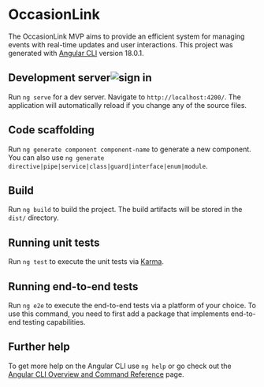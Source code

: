 # OccasionLink
The OccasionLink MVP aims to provide an efficient system for managing events with real-time updates and user interactions. 
This project was generated with [Angular CLI](https://github.com/angular/angular-cli) version 18.0.1.

## Development server![sign in](https://github.com/Yosrahabouria/OccasionLink/assets/132350298/863e0508-f4fb-471b-bccd-f9beae191af8)


Run `ng serve` for a dev server. Navigate to `http://localhost:4200/`. The application will automatically reload if you change any of the source files.

## Code scaffolding

Run `ng generate component component-name` to generate a new component. You can also use `ng generate directive|pipe|service|class|guard|interface|enum|module`.

## Build

Run `ng build` to build the project. The build artifacts will be stored in the `dist/` directory.

## Running unit tests

Run `ng test` to execute the unit tests via [Karma](https://karma-runner.github.io).

## Running end-to-end tests

Run `ng e2e` to execute the end-to-end tests via a platform of your choice. To use this command, you need to first add a package that implements end-to-end testing capabilities.

## Further help

To get more help on the Angular CLI use `ng help` or go check out the [Angular CLI Overview and Command Reference](https://angular.dev/tools/cli) page.
